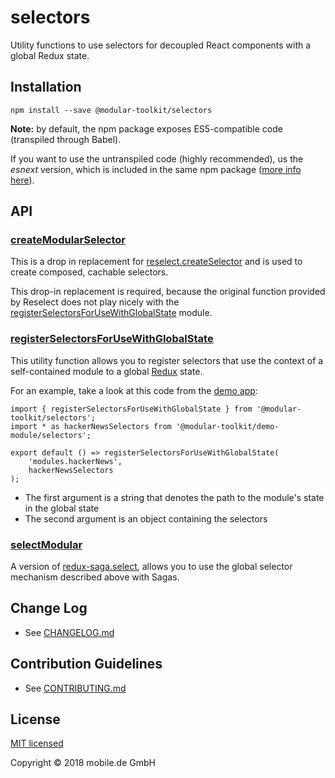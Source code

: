 # selectors

Utility functions to use selectors for decoupled React components with a global Redux state.

## Installation

    npm install --save @modular-toolkit/selectors

**Note:** by default, the npm package exposes ES5-compatible code (transpiled through Babel).

If you want to use the untranspiled code (highly recommended), us the *esnext* version, which is
included in the same npm package ([more info here](http://2ality.com/2017/06/pkg-esnext.html)).

## API

### [createModularSelector](src/createModularSelector.js)

This is a drop in replacement for [reselect.createSelector](https://github.com/reactjs/reselect#createselectorinputselectors--inputselectors-resultfunc) and is used
to create composed, cachable selectors.

This drop-in replacement is required, because the original function provided
by Reselect does not play nicely with the [registerSelectorsForUseWithGlobalState](src/registerSelectorsForUseWithGlobalState.js) module.

### [registerSelectorsForUseWithGlobalState](src/registerSelectorsForUseWithGlobalState.js)

This utility function allows you to register selectors that use the context of a self-contained module to
a global [Redux](https://redux.js.org) state.

For an example, take a look at this code from the [demo app](../demo-app):

    import { registerSelectorsForUseWithGlobalState } from '@modular-toolkit/selectors';
    import * as hackerNewsSelectors from '@modular-toolkit/demo-module/selectors';

    export default () => registerSelectorsForUseWithGlobalState(
        'modules.hackerNews',
        hackerNewsSelectors
    );

* The first argument is a string that denotes the path to the module's state in the global state
* The second argument is an object containing the selectors

### [selectModular](src/selectModular.js)

A version of [redux-saga.select](https://github.com/redux-saga/redux-saga/tree/master/docs/api#selectselector-args),
allows you to use the global selector mechanism described above with Sagas.

## Change Log

* See [CHANGELOG.md](CHANGELOG.md)

## Contribution Guidelines

* See [CONTRIBUTING.md](../../CONTRIBUTING.md)

## License

[MIT licensed](LICENSE)

Copyright © 2018 mobile.de GmbH
